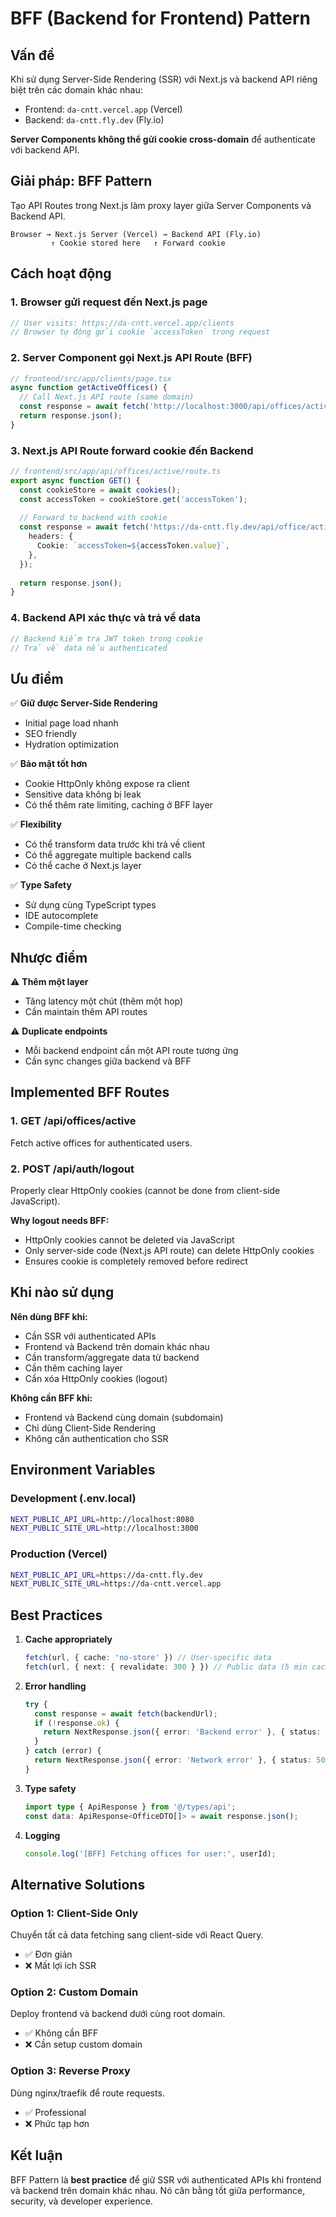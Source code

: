 # BFF (Backend for Frontend) Pattern

## Vấn đề

Khi sử dụng Server-Side Rendering (SSR) với Next.js và backend API riêng biệt trên các domain khác nhau:
- Frontend: `da-cntt.vercel.app` (Vercel)
- Backend: `da-cntt.fly.dev` (Fly.io)

**Server Components không thể gửi cookie cross-domain** để authenticate với backend API.

## Giải pháp: BFF Pattern

Tạo API Routes trong Next.js làm proxy layer giữa Server Components và Backend API.

```
Browser → Next.js Server (Vercel) → Backend API (Fly.io)
         ↑ Cookie stored here   ↑ Forward cookie
```

## Cách hoạt động

### 1. Browser gửi request đến Next.js page
```typescript
// User visits: https://da-cntt.vercel.app/clients
// Browser tự động gửi cookie `accessToken` trong request
```

### 2. Server Component gọi Next.js API Route (BFF)
```typescript
// frontend/src/app/clients/page.tsx
async function getActiveOffices() {
  // Call Next.js API route (same domain)
  const response = await fetch('http://localhost:3000/api/offices/active');
  return response.json();
}
```

### 3. Next.js API Route forward cookie đến Backend
```typescript
// frontend/src/app/api/offices/active/route.ts
export async function GET() {
  const cookieStore = await cookies();
  const accessToken = cookieStore.get('accessToken');
  
  // Forward to backend with cookie
  const response = await fetch('https://da-cntt.fly.dev/api/office/active', {
    headers: {
      Cookie: `accessToken=${accessToken.value}`,
    },
  });
  
  return response.json();
}
```

### 4. Backend API xác thực và trả về data
```java
// Backend kiểm tra JWT token trong cookie
// Trả về data nếu authenticated
```

## Ưu điểm

✅ **Giữ được Server-Side Rendering**
- Initial page load nhanh
- SEO friendly
- Hydration optimization

✅ **Bảo mật tốt hơn**
- Cookie HttpOnly không expose ra client
- Sensitive data không bị leak
- Có thể thêm rate limiting, caching ở BFF layer

✅ **Flexibility**
- Có thể transform data trước khi trả về client
- Có thể aggregate multiple backend calls
- Có thể cache ở Next.js layer

✅ **Type Safety**
- Sử dụng cùng TypeScript types
- IDE autocomplete
- Compile-time checking

## Nhược điểm

⚠️ **Thêm một layer**
- Tăng latency một chút (thêm một hop)
- Cần maintain thêm API routes

⚠️ **Duplicate endpoints**
- Mỗi backend endpoint cần một API route tương ứng
- Cần sync changes giữa backend và BFF

## Implemented BFF Routes

### 1. GET /api/offices/active
Fetch active offices for authenticated users.

### 2. POST /api/auth/logout
Properly clear HttpOnly cookies (cannot be done from client-side JavaScript).

**Why logout needs BFF:**
- HttpOnly cookies cannot be deleted via JavaScript
- Only server-side code (Next.js API route) can delete HttpOnly cookies
- Ensures cookie is completely removed before redirect

## Khi nào sử dụng

**Nên dùng BFF khi:**
- Cần SSR với authenticated APIs
- Frontend và Backend trên domain khác nhau
- Cần transform/aggregate data từ backend
- Cần thêm caching layer
- Cần xóa HttpOnly cookies (logout)

**Không cần BFF khi:**
- Frontend và Backend cùng domain (subdomain)
- Chỉ dùng Client-Side Rendering
- Không cần authentication cho SSR

## Environment Variables

### Development (.env.local)
```bash
NEXT_PUBLIC_API_URL=http://localhost:8080
NEXT_PUBLIC_SITE_URL=http://localhost:3000
```

### Production (Vercel)
```bash
NEXT_PUBLIC_API_URL=https://da-cntt.fly.dev
NEXT_PUBLIC_SITE_URL=https://da-cntt.vercel.app
```

## Best Practices

1. **Cache appropriately**
   ```typescript
   fetch(url, { cache: 'no-store' }) // User-specific data
   fetch(url, { next: { revalidate: 300 } }) // Public data (5 min cache)
   ```

2. **Error handling**
   ```typescript
   try {
     const response = await fetch(backendUrl);
     if (!response.ok) {
       return NextResponse.json({ error: 'Backend error' }, { status: 502 });
     }
   } catch (error) {
     return NextResponse.json({ error: 'Network error' }, { status: 503 });
   }
   ```

3. **Type safety**
   ```typescript
   import type { ApiResponse } from '@/types/api';
   const data: ApiResponse<OfficeDTO[]> = await response.json();
   ```

4. **Logging**
   ```typescript
   console.log('[BFF] Fetching offices for user:', userId);
   ```

## Alternative Solutions

### Option 1: Client-Side Only
Chuyển tất cả data fetching sang client-side với React Query.
- ✅ Đơn giản
- ❌ Mất lợi ích SSR

### Option 2: Custom Domain
Deploy frontend và backend dưới cùng root domain.
- ✅ Không cần BFF
- ❌ Cần setup custom domain

### Option 3: Reverse Proxy
Dùng nginx/traefik để route requests.
- ✅ Professional
- ❌ Phức tạp hơn

## Kết luận

BFF Pattern là **best practice** để giữ SSR với authenticated APIs khi frontend và backend trên domain khác nhau. Nó cân bằng tốt giữa performance, security, và developer experience.

